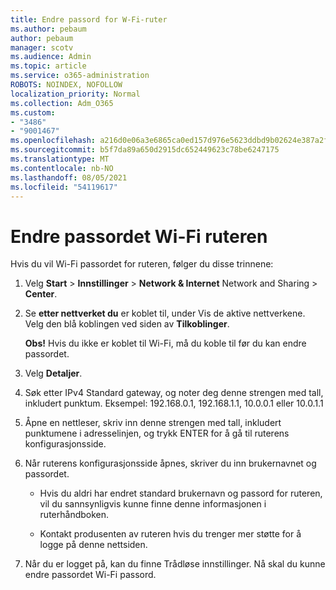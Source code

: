 ```yaml
---
title: Endre passord for W-Fi-ruter
ms.author: pebaum
author: pebaum
manager: scotv
ms.audience: Admin
ms.topic: article
ms.service: o365-administration
ROBOTS: NOINDEX, NOFOLLOW
localization_priority: Normal
ms.collection: Adm_O365
ms.custom:
- "3486"
- "9001467"
ms.openlocfilehash: a216d0e06a3e6865ca0ed157d976e5623ddbd9b02624e387a2f9755315f913bd
ms.sourcegitcommit: b5f7da89a650d2915dc652449623c78be6247175
ms.translationtype: MT
ms.contentlocale: nb-NO
ms.lasthandoff: 08/05/2021
ms.locfileid: "54119617"
---
```

# <a name="change-your-wi-fi-router-password"></a>Endre passordet Wi-Fi ruteren

Hvis du vil Wi-Fi passordet for ruteren, følger du disse trinnene:

1. Velg **Start**  >  **Innstillinger**  >  **Network & Internet** Network and Sharing  >  **Center**.

2. Se **etter nettverket du** er koblet til, under Vis de aktive nettverkene. Velg den blå koblingen ved siden av **Tilkoblinger**.<br>

   **Obs!** Hvis du ikke er koblet til Wi-Fi, må du koble til før du kan endre passordet.

3. Velg **Detaljer**.

4. Søk etter IPv4 Standard gateway, og noter deg denne strengen med tall, inkludert punktum. Eksempel: 192.168.0.1, 192.168.1.1, 10.0.0.1 eller 10.0.1.1

5. Åpne en nettleser, skriv inn denne strengen med tall, inkludert punktumene i adresselinjen, og trykk ENTER for å gå til ruterens konfigurasjonsside.

6. Når ruterens konfigurasjonsside åpnes, skriver du inn brukernavnet og passordet.<br>
   - Hvis du aldri har endret standard brukernavn og passord for ruteren, vil du sannsynligvis kunne finne denne informasjonen i ruterhåndboken.

   - Kontakt produsenten av ruteren hvis du trenger mer støtte for å logge på denne nettsiden.

7. Når du er logget på, kan du finne Trådløse innstillinger. Nå skal du kunne endre passordet Wi-Fi passord.
